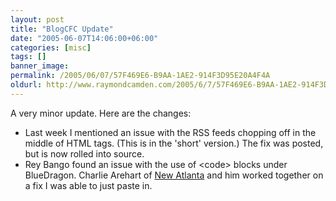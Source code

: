 ```yaml
---
layout: post
title: "BlogCFC Update"
date: "2005-06-07T14:06:00+06:00"
categories: [misc]
tags: []
banner_image: 
permalink: /2005/06/07/57F469E6-B9AA-1AE2-914F3D95E20A4F4A
oldurl: http://www.raymondcamden.com/2005/6/7/57F469E6-B9AA-1AE2-914F3D95E20A4F4A
---
```


A very minor update. Here are the changes:

<ul>
<li>Last week I mentioned an issue with the RSS feeds chopping off in the middle of HTML tags. (This is in the 'short' version.) The fix was posted, but is now rolled into source.
<li>Rey Bango found an issue with the use of &lt;code&gt; blocks under BlueDragon. Charlie Arehart of <a href="http://www.newatlanta.com">New Atlanta</a> and him worked together on a fix I was able to just paste in.
</ul>